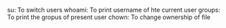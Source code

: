 su: To switch users
whoami: To print username of hte current user
groups: To print the gropus of present user
chown: To change ownership of file
